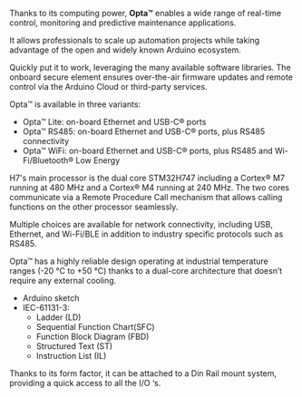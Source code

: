 <FeatureDescription>

Thanks to its computing power, **Opta™** enables a wide range of real-time control, monitoring and predictive maintenance applications.

It allows professionals to scale up automation projects while taking advantage of the open and widely known Arduino ecosystem.

Quickly put it to work, leveraging the many available software libraries. The onboard secure element ensures over-the-air firmware updates and remote control via the Arduino Cloud or third-party services.

Opta™ is available in three variants:
* Opta™ Lite: on-board Ethernet and USB-C® ports
* Opta™ RS485: on-board Ethernet and USB-C® ports, plus RS485 connectivity
* Opta™ WiFi: on-board Ethernet and USB-C® ports, plus RS485 and Wi-Fi/Bluetooth® Low Energy

</FeatureDescription>

<FeatureList>

<Feature title="STM32H747XI dual Cortex®-M7+M4 32bit low power Arm® MCU" image="mcu">

  H7's main processor is the dual core STM32H747 including a Cortex® M7 running at 480 MHz and a Cortex® M4 running at 240 MHz. The two cores communicate via a Remote Procedure Call mechanism that allows calling functions on the other processor seamlessly.

  <FeatureLink title="Datasheet" url="https://content.arduino.cc/assets/Arduino-Portenta-H7_Datasheet_stm32h747xi.pdf" download/>

</Feature>

<Feature title="Connectivity" image="wifi-bluetooth">

  Multiple choices are available for network connectivity, including USB, Ethernet, and Wi-Fi/BLE in addition to industry specific protocols such as RS485.
  
</Feature>

<Feature title="Industrial temperature range" image="temperature-sensor">

  Opta™ has a highly reliable design operating at industrial temperature ranges (-20 °C to +50 °C) thanks to a dual-core architecture that doesn’t require any external cooling.

</Feature>

<Feature title="Programming Languages Supported" image="file-icon">

  * Arduino sketch
  * IEC-61131-3:
    * Ladder (LD)
    * Sequential Function Chart(SFC)
    * Function Block Diagram (FBD)
    * Structured Text (ST)
    * Instruction List (IL)

</Feature>

<Feature title="Suitable to DIN Rail" image="configurability">

  Thanks to its form factor, it can be attached to a Din Rail mount system, providing a quick access to all the I/O ‘s.

</Feature>

</FeatureList>
